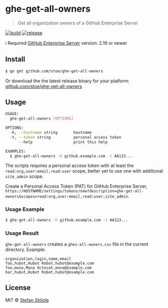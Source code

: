 # ghe-get-all-owners

> Get all organization owners of a GitHub Enterprise Server

[![build](https://github.com/stoe/ghe-get-all-owners/workflows/build/badge.svg)](https://github.com/stoe/ghe-get-all-owners/actions?query=workflow%3Abuild) [![release](https://github.com/stoe/ghe-get-all-owners/workflows/release/badge.svg)](https://github.com/stoe/ghe-get-all-owners/actions?query=workflow%3Arelease)

:information_source: Required [GitHub Enterprise Server](https://github.com/enterprise) version: 2.19 or newer

## Install

```sh
$ go get github.com/stoe/ghe-get-all-owners
```

Or download the the latest release binary for your platform: [github.com/stoe/ghe-get-all-owners](https://github.com/stoe/ghe-get-all-owners/releases)

## Usage

```sh
USAGE:
  ghe-get-all-owners [OPTIONS]

OPTIONS:
  -h, --hostname string       hostname
  -t, --token string          personal access token
      --help                  print this help

EXAMPLES:
  $ ghe-get-all-owners -h github.example.com -t AA123...
```

The scripts requires a personal access token with at least the `read:org,user:email,read:user` scope, better yet to use one with additional `site_admin` scope.

Create a Personal Access Token (PAT) for GitHub Enterprise Server, `https://HOSTNAME/settings/tokens/new?description=ghe-get-all-owners&scopes=read:org,user:email,read:user,site_admin`.

### Usage Example

```sh
$ ghe-get-all-owners -h github.example.com -t AA123...
```

### Usage Result

`ghe-get-all-owners` creates a `ghes-all-owners.csv` file in the current directory. Example:

```csv
organization,login,name,email
foo,hubot,Hubot Robot,hubot@example.com
foo,mona,Mona Octocat,mona@example.com
bar,hubot,Hubot Robot,hubot@example.com
```

## License

MIT © [Stefan Stölzle](https://github.com/stoe)
